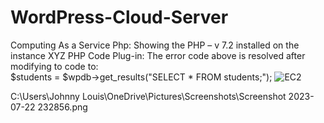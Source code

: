 # WordPress-Cloud-Server
Computing As a Service 
Php: Showing the PHP – v 7.2 installed on the instance
XYZ PHP Code Plug-in: The error code above is resolved after modifying to code to:  
$students = $wpdb->get_results("SELECT * FROM students;");
![EC2](https://github.com/JohnnyLouisTech/WordPress-Cloud-Server/assets/29494723/636de636-46ef-45ad-9894-aab0c24f2367)


C:\Users\Johnny Louis\OneDrive\Pictures\Screenshots\Screenshot 2023-07-22 232856.png
